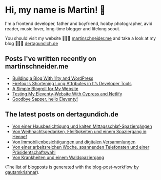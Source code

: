 # Hi, my name is Martin! 👋 

I'm a frontend developer, father and boyfriend, hobby photographer, avid reader, music lover, long-time blogger and lifelong scout.

You should visit my website 👨🏼‍💻  [martinschneider.me](https://martinschneider.me) and take a look at my blog 🤷🏼‍♂️ [dertagundich.de](https://www.dertagundich.de)

## Posts I've written recently on martinschneider.me
<!-- MSME-POST-LIST:START -->
- [Building a Blog With 11ty and WordPress](https://martinschneider.me/articles/building-a-website-with-11ty-and-wordpress/)
- [Firefox Is Shortening Long Attributes in It&#8217;s Developer Tools](https://martinschneider.me/articles/firefox-is-shortening-long-attributes-in-its-developer-tools/)
- [A Simple Blogroll for My Website](https://martinschneider.me/articles/a-simple-blogroll-for-my-website/)
- [Testing My Eleventy-Website With Cypress and Netlify](https://martinschneider.me/articles/testing-my-eleventy-website-with-cypress-and-netlify/)
- [Goodbye Sapper, hello Eleventy!](https://martinschneider.me/articles/goodbye-sapper-hello-eleventy/)
<!-- MSME-POST-LIST:END -->

## The latest posts on dertagundich.de
<!-- DTUI-POST-LIST:START -->
- [Von einer Hausbesichtigung und kalten Mittagsschlaf-Spaziergängen](https://www.dertagundich.de/2020/11/29/von-einer-hausbesichtigung-und-kalten-mittagsschlaf-spaziergaengen/)
- [Von Weihnachtsgedanken, Fleißigkeiten und einem Spaziergang in Hennef](https://www.dertagundich.de/2020/11/22/von-weihnachtsgedanken-fleissigkeiten-und-einem-spaziergang-in-hennef/)
- [Von Immobilienbesichtigungen und digitalen Versammlungen](https://www.dertagundich.de/2020/11/15/von-immobilienbesichtigungen-und-digitalen-versammlungen/)
- [Von einer arbeitsreichen Woche, spannenden Telefonaten und einer Präsidentschaftswahl](https://www.dertagundich.de/2020/11/08/von-einer-arbeitsreichen-woche-spannenden-telefonaten-und-einer-praesidentschaftswahl/)
- [Von Krankheiten und einem Waldspaziergang](https://www.dertagundich.de/2020/11/01/von-krankheiten-und-einem-waldspaziergang/)
<!-- DTUI-POST-LIST:END -->

(The list of blogposts is generated with the [blog-post-workflow by gautamkrishnar](https://github.com/gautamkrishnar/blog-post-workflow)).
